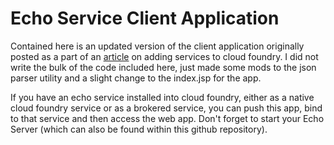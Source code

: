 Echo Service Client Application
===============================

Contained here is an updated version of the client application originally posted as a part of an [article](http://support.cloudfoundry.com/entries/20485171-how-to-add-a-system-service-to-oss-cloud-foundry-step-by-step-guide) on adding services to cloud foundry. I did not write the bulk of the code included here, just made some mods to the json parser utility and a slight change to the index.jsp for the app.

If you have an echo service installed into cloud foundry, either as a native cloud foundry service or as a brokered service, you can push this app, bind to that service and then access the web app. Don't forget to start your Echo Server (which can also be found within this github repository).

